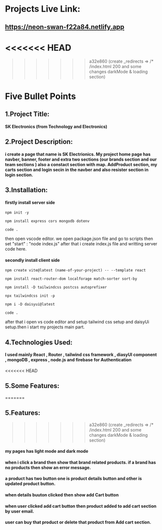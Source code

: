 # Projects Live Link: 
## https://neon-swan-f22a84.netlify.app

<<<<<<< HEAD
=======

>>>>>>> a32e860 (create _redirects => /*  /index.html 200 and some changes darkMode & loading section)
# Five  Bullet Points

## 1.Project Title:
#### SK Electronics (from Technology and Electronics)

## 2.Project Description:
#### i create a page that name is SK Electrionics. My project home page has navber, banner, footer and extra two sections (our brands section and our team sections ) also a constact section with map. AddProduct section, my carts section and login secin in the navber and also resister section in login section.

## 3.Installation:
#### firstly install server side 
<div class="mockup-code">
  <pre data-prefix="$"><code>npm init -y</code></pre>
  <pre data-prefix="$"><code>npm install express cors mongodb dotenv</code></pre>
  <pre data-prefix="$"><code>code .</code></pre>
</div>

then open vscode editor. we open package.json file and go to scripts then set "start" : "node index.js"
after that i create index.js file and writting server code here.

#### secondly install client side 
<div class="mockup-code">
  <pre data-prefix="$"><code>npm create vite@latest (name-of-your-project) -- --template react</code></pre>
  <pre data-prefix="$"><code>npm install react-router-dom localforage match-sorter sort-by</code></pre>
  <pre data-prefix="$"><code>npm install -D tailwindcss postcss autoprefixer</code></pre>
  <pre data-prefix="$"><code>npx tailwindcss init -p</code></pre>
  <pre data-prefix="$"><code>npm i -D daisyui@latest</code></pre>
  <pre data-prefix="$"><code>code .</code></pre>
</div>

after that i open vs code editor and setup tailwind css setup and daisyUi setup.then i start my projects main part.


## 4.Technologies Used:
#### I used mainly React , Router , tailwind css framework , diasyUI component , mongoDB , express , node.js and firebase for Authentication



<<<<<<< HEAD
## 5.Some Features:
=======
## 5.Features:
>>>>>>> a32e860 (create _redirects => /*  /index.html 200 and some changes darkMode & loading section)
#### my pages has light mode and dark mode
#### when i click a brand then show that brand related products. if a brand has no products then show an error message. 
#### a product has two button one is product details button and other is updated product button.
#### when details buuton clicked then show add Cart button 
#### when user clicked add cart button  then product added to add cart section by user email.
#### user can buy that product or delete that product from Add cart section.


